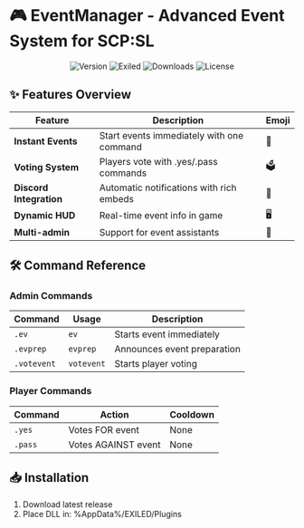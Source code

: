 # 🎮 EventManager - Advanced Event System for SCP:SL

<div align="center">

![Version](https://img.shields.io/badge/Version-1.0.3-blue?style=for-the-badge) 
![Exiled](https://img.shields.io/badge/Exiled-9.6.1-green?style=for-the-badge) 
![Downloads](https://img.shields.io/github/downloads/Skaysss/EventManager/total?color=orange&style=for-the-badge)
![License](https://img.shields.io/badge/License-MIT-red?style=for-the-badge)

</div>

## ✨ Features Overview

| Feature | Description | Emoji |
|---------|-------------|-------|
| **Instant Events** | Start events immediately with one command | 🚀 |
| **Voting System** | Players vote with .yes/.pass commands | 🗳️ |
| **Discord Integration** | Automatic notifications with rich embeds | 💬 |
| **Dynamic HUD** | Real-time event info in game | 🖥️ |
| **Multi-admin** | Support for event assistants | 👥 |

## 🛠️ Command Reference

### Admin Commands
| Command | Usage | Description |
|---------|-------|-------------|
| `.ev` | `ev` | Starts event immediately |
| `.evprep` | `evprep` | Announces event preparation |
| `.votevent` | `votevent` | Starts player voting |

### Player Commands
| Command | Action | Cooldown |
|---------|--------|----------|
| `.yes` | Votes FOR event | None |
| `.pass` | Votes AGAINST event | None |


## 📥 Installation

1. Download latest release
2. Place DLL in: %AppData%/EXILED/Plugins
